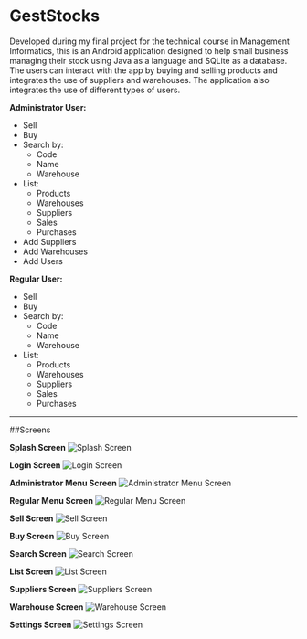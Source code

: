 # GestStocks
Developed during my final project for the technical course in Management Informatics, this is an Android application designed to help small business managing their stock using Java as a language and SQLite as a database.
The users can interact with the app by buying and selling products and integrates the use of suppliers and warehouses. The application also integrates the use of different types of users.

**Administrator User:**
- Sell
- Buy
- Search by:
    - Code
    - Name
    - Warehouse
- List:
    - Products
    - Warehouses
    - Suppliers
    - Sales
    - Purchases
- Add Suppliers
- Add Warehouses
- Add Users

**Regular User:**
- Sell
- Buy
- Search by:
    - Code
    - Name
    - Warehouse
- List:
    - Products
    - Warehouses
    - Suppliers
    - Sales
    - Purchases

---

##Screens

**Splash Screen**
![Splash Screen](images_git/splash_screen.png)

**Login Screen**
![Login Screen](images_git/login.png)

**Administrator Menu Screen**
![Administrator Menu Screen](images_git/menu_admin.png)

**Regular Menu Screen**
![Regular Menu Screen](images_git/menu_regular.png)

**Sell Screen**
![Sell Screen](images_git/sell.png)

**Buy Screen**
![Buy Screen](images_git/buy.png)

**Search Screen**
![Search Screen](images_git/search.png)

**List Screen**
![List Screen](images_git/list.png)

**Suppliers Screen**
![Suppliers Screen](images_git/suppliers.png)

**Warehouse Screen**
![Warehouse Screen](images_git/warehouses.png)

**Settings Screen**
![Settings Screen](images_git/users.png)